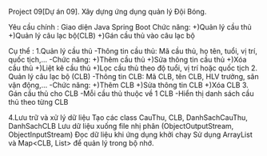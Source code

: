 Project 09[Dự án 09]. Xây dựng ứng dụng quản lý Đội Bóng.

Yêu cầu chính :
Giao diện Java Spring Boot
Chức năng:
+)Quản lý cầu thủ
+)Quản lý câu lạc bộ(CLB)
+)Gán cầu thủ vào câu lạc bộ

Cụ thể : 
1.Quản lý cầu thủ
-Thông tin cầu thủ: Mã cầu thủ, họ tên, tuổi, vị trí, quốc tịch,...
-Chức năng:
+)Thêm cầu thủ
+)Sửa thông tin cầu thủ
+)Xóa cầu thủ
+)Liệt kê cầu thủ
+)Lọc cầu thủ theo độ tuổi, vị trí hoặc quốc tịch
2. Quản lý câu lạc bộ (CLB)
-Thông tin CLB: Mã CLB, tên CLB, HLV trưởng, sân vận động,...
-Chức năng:
+)Thêm CLB
+)Sửa thông tin CLB
+)Xóa CLB
3. Gán cầu thủ cho CLB
-Mỗi cầu thủ thuộc về 1 CLB
-Hiển thị danh sách cầu thủ theo từng CLB

4.Lưu trữ và xử lý dữ liệu
Tạo các class CauThu, CLB, DanhSachCauThu, DanhSachCLB
Lưu dữ liệu xuống file nhị phân (ObjectOutputStream, ObjectInputStream)
Đọc dữ liệu khi ứng dụng khởi chạy
Sử dụng ArrayList<CauThu> và Map<CLB, List<CauThu>> để quản lý trong bộ nhớ.






